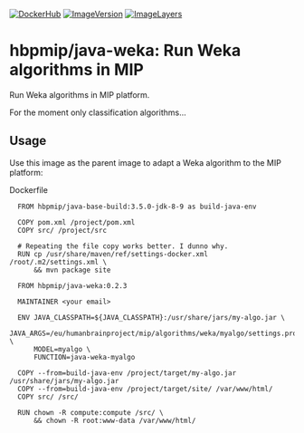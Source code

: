 [![DockerHub](https://img.shields.io/badge/docker-hbpmip%2Fjava--weka-008bb8.svg)](https://hub.docker.com/r/hbpmip/java-weka/) [![ImageVersion](https://images.microbadger.com/badges/version/hbpmip/java-weka.svg)](https://hub.docker.com/r/hbpmip/java-weka/tags "hbpmip/java-weka image tags") [![ImageLayers](https://images.microbadger.com/badges/image/hbpmip/java-weka.svg)](https://microbadger.com/#/images/hbpmip/java-weka "hbpmip/java-weka on microbadger")

# hbpmip/java-weka: Run Weka algorithms in MIP

Run Weka algorithms in MIP platform.

For the moment only classification algorithms...

## Usage

Use this image as the parent image to adapt a Weka algorithm to the MIP platform:

Dockerfile
```
  FROM hbpmip/java-base-build:3.5.0-jdk-8-9 as build-java-env

  COPY pom.xml /project/pom.xml
  COPY src/ /project/src

  # Repeating the file copy works better. I dunno why.
  RUN cp /usr/share/maven/ref/settings-docker.xml /root/.m2/settings.xml \
      && mvn package site

  FROM hbpmip/java-weka:0.2.3

  MAINTAINER <your email>

  ENV JAVA_CLASSPATH=${JAVA_CLASSPATH}:/usr/share/jars/my-algo.jar \
      JAVA_ARGS=/eu/humanbrainproject/mip/algorithms/weka/myalgo/settings.properties \
      MODEL=myalgo \
      FUNCTION=java-weka-myalgo

  COPY --from=build-java-env /project/target/my-algo.jar /usr/share/jars/my-algo.jar
  COPY --from=build-java-env /project/target/site/ /var/www/html/
  COPY src/ /src/

  RUN chown -R compute:compute /src/ \
      && chown -R root:www-data /var/www/html/
```
